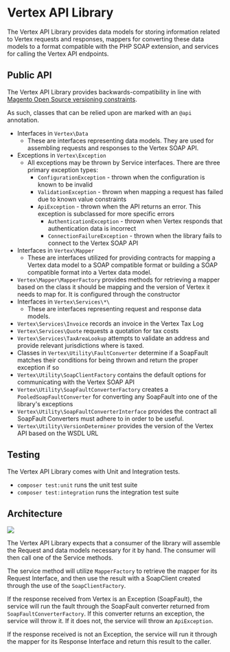 # Vertex API Library

The Vertex API Library provides data models for storing information related to Vertex requests and responses, mappers
 for converting these data models to a format compatible with the PHP SOAP extension, and services for calling the 
 Vertex API endpoints.
 
## Public API

The Vertex API Library provides backwards-compatibility in line with [Magento Open Source versioning constraints](https://devdocs.magento.com/guides/v2.4/extension-dev-guide/versioning/dependencies.html).

As such, classes that can be relied upon are marked with an `@api` annotation.

* Interfaces in `Vertex\Data`
  * These are interfaces representing data models.  They are used for assembling requests and responses to the Vertex
    SOAP API.
* Exceptions in `Vertex\Exception`
  * All exceptions may be thrown by Service interfaces.  There are three primary exception types:
    * `ConfigurationException` - thrown when the configuration is known to be invalid
    * `ValidationException` - thrown when mapping a request has failed due to known value constraints
    * `ApiException` - thrown when the API returns an error.  This exception is subclassed for more specific errors
      * `AuthenticationException` - thrown when Vertex responds that authentication data is incorrect
      * `ConnectionFailureException` - thrown when the library fails to connect to the Vertex SOAP API
* Interfaces in `Vertex\Mapper`
  * These are interfaces utilized for providing contracts for mapping a Vertex data model to a SOAP compatible 
    format or building a SOAP compatible format into a Vertex data model.
* `Vertex\Mapper\MapperFactory` provides methods for retrieving a mapper based on the class it should be mapping and 
  the version of Vertex it needs to map for.  It is configured through the constructor
* Interfaces in `Vertex\Services\*\`
  * These are interfaces representing request and response data models.
* `Vertex\Services\Invoice` records an invoice in the Vertex Tax Log
* `Vertex\Services\Quote` requests a quotation for tax costs
* `Vertex\Services\TaxAreaLookup` attempts to validate an address and provide relevant jurisdictions where is taxed.
* Classes in `Vertex\Utility\FaultConverter` determine if a SoapFault matches their conditions for being thrown and 
  return the proper exception if so
* `Vertex\Utility\SoapClientFactory` contains the default options for communicating with the Vertex SOAP API
* `Vertex\Utility\SoapFaultConverterFactory` creates a `PooledSoapFaultConverter` for converting any SoapFault into 
  one of the library's exceptions
* `Vertex\Utility\SoapFaultConverterInterface` provides the contract all SoapFault Converters must adhere to in order
  to be useful.
* `Vertex\Utility\VersionDeterminer` provides the version of the Vertex API based on the WSDL URL

## Testing

The Vertex API Library comes with Unit and Integration tests.

* `composer test:unit` runs the unit test suite
* `composer test:integration` runs the integration test suite

## Architecture

![](https://i.imgur.com/93vuab6.png)

The Vertex API Library expects that a consumer of the library will assemble the Request and data models necessary for
 it by hand.  The consumer will then call one of the Service methods.
 
The service method will utilize `MapperFactory` to retrieve the mapper for its Request Interface, and then use the 
 result with a SoapClient created through the use of the `SoapClientFactory`.
 
If the response received from Vertex is an Exception (SoapFault), the service will run the fault through the 
 SoapFault converter returned from `SoapFaultConverterFactory`.  If this converter returns an exception, the service 
 will throw it.  If it does not, the service will throw an `ApiException`.
 
If the response received is not an Exception, the service will run it through the mapper for its Response Interface 
 and return this result to the caller.  
